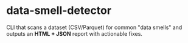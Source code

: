 # data-smell-detector
CLI that scans a dataset (CSV/Parquet) for common "data smells" and outputs an **HTML + JSON** report with actionable fixes.
